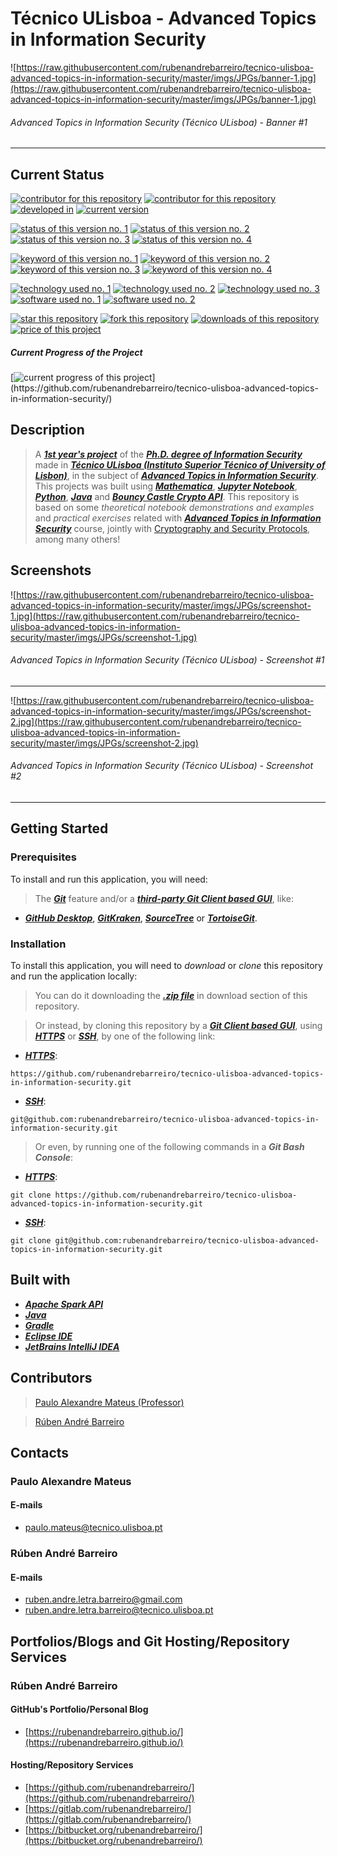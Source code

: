 # Técnico ULisboa - Advanced Topics in Information Security

![https://raw.githubusercontent.com/rubenandrebarreiro/tecnico-ulisboa-advanced-topics-in-information-security/master/imgs/JPGs/banner-1.jpg](https://raw.githubusercontent.com/rubenandrebarreiro/tecnico-ulisboa-advanced-topics-in-information-security/master/imgs/JPGs/banner-1.jpg)
###### Advanced Topics in Information Security (Técnico ULisboa) - Banner #1

***

## Current Status
[![contributor for this repository](https://img.shields.io/badge/contributor-paulo&nbsp;alexandre&nbsp;mateus-blue.svg)](http://sqig.math.ist.utl.pt/pmat/) [![contributor for this repository](https://img.shields.io/badge/contributor-rubenandrebarreiro-blue.svg)](https://github.com/rubenandrebarreiro/) [![developed in](https://img.shields.io/badge/developed&nbsp;in-tecnico&nbsp;ulisboa-blue.svg)](https://tecnico.ulisboa.pt/)
[![current version](https://img.shields.io/badge/version-1.0-magenta.svg)](https://github.com/rubenandrebarreiro/tecnico-ulisboa-advanced-topics-in-information-security/)

[![status of this version no. 1](https://img.shields.io/badge/status-not&nbsp;completed-orange.svg)](https://github.com/rubenandrebarreiro/tecnico-ulisboa-advanced-topics-in-information-security/)
[![status of this version no. 2](https://img.shields.io/badge/status-not&nbsp;final-orange.svg)](https://github.com/rubenandrebarreiro/tecnico-ulisboa-advanced-topics-in-information-security/)
[![status of this version no. 3](https://img.shields.io/badge/status-not&nbsp;stable-orange.svg)](https://github.com/rubenandrebarreiro/tecnico-ulisboa-advanced-topics-in-information-security/)
[![status of this version no. 4](https://img.shields.io/badge/status-documented-orange.svg)](https://github.com/rubenandrebarreiro/tecnico-ulisboa-advanced-topics-in-information-security/)

[![keyword of this version no. 1](https://img.shields.io/badge/keyword-high&nbsp;performance&nbsp;computing-brown.svg)](https://github.com/rubenandrebarreiro/tecnico-ulisboa-advanced-topics-in-information-security/)
[![keyword of this version no. 2](https://img.shields.io/badge/keyword-apache&nbsp;spark-brown.svg)](https://github.com/rubenandrebarreiro/tecnico-ulisboa-advanced-topics-in-information-security/)
[![keyword of this version no. 3](https://img.shields.io/badge/keyword-big&nbsp;data-brown.svg)](https://github.com/rubenandrebarreiro/tecnico-ulisboa-advanced-topics-in-information-security/)
[![keyword of this version no. 4](https://img.shields.io/badge/keyword-clustering-brown.svg)](https://github.com/rubenandrebarreiro/tecnico-ulisboa-advanced-topics-in-information-security/)

[![technology used no. 1](https://img.shields.io/badge/built&nbsp;with-apache&nbsp;spark&nbsp;api-red.svg)](https://spark.apache.org/) 
[![technology used no. 2](https://img.shields.io/badge/built&nbsp;with-java-red.svg)](https://www.java.com/) 
[![technology used no. 3](https://img.shields.io/badge/built&nbsp;with-gradle-red.svg)](https://gradle.org/)
[![software used no. 1](https://img.shields.io/badge/software-eclipse&nbsp;ide-gold.svg)](https://www.eclipse.org/)
[![software used no. 2](https://img.shields.io/badge/software-jetbrains&nbsp;intellij&nbsp;idea-gold.svg)](https://www.jetbrains.com/idea/)

[![star this repository](http://githubbadges.com/star.svg?user=rubenandrebarreiro&repo=tecnico-ulisboa-advanced-topics-in-information-security&style=flat)](https://github.com/rubenandrebarreiro/tecnico-ulisboa-advanced-topics-in-information-security/stargazers)
[![fork this repository](http://githubbadges.com/fork.svg?user=rubenandrebarreiro&repo=tecnico-ulisboa-advanced-topics-in-information-security&style=flat)](https://github.com/rubenandrebarreiro/tecnico-ulisboa-advanced-topics-in-information-security/fork)
[![downloads of this repository](https://img.shields.io/github/downloads/rubenandrebarreiro/tecnico-ulisboa-advanced-topics-in-information-security/total.svg)](https://github.com/rubenandrebarreiro/tecnico-ulisboa-advanced-topics-in-information-security/archive/master.zip)
[![price of this project](https://img.shields.io/badge/price-free-success.svg)](https://github.com/rubenandrebarreiro/tecnico-ulisboa-advanced-topics-in-information-security/archive/master.zip)

##### Current Progress of the Project

[![current progress of this project](http://progressed.io/bar/100?title=&nbsp;completed&nbsp;)](https://github.com/rubenandrebarreiro/tecnico-ulisboa-advanced-topics-in-information-security/) 


## Description

> A [**_1st year's project_**](https://fenix.tecnico.ulisboa.pt/cursos/deaseginf/curriculo) of the [**_Ph.D. degree of Information Security_**](https://fenix.tecnico.ulisboa.pt/cursos/deaseginf) made in [**_Técnico ULisboa (Instituto Superior Técnico of University of Lisbon)_**](https://tecnico.ulisboa.pt/), in the subject of [**_Advanced Topics in Information Security_**](https://fenix.tecnico.ulisboa.pt/disciplinas/TASI-II/2023-2024/2-semestre). This projects was built using [**_Mathematica_**](https://www.wolfram.com/mathematica/), [**_Jupyter Notebook_**](https://jupyter.org/), [**_Python_**](https://www.python.org/), [**_Java_**](https://www.java.com/) and [**_Bouncy Castle Crypto API_**](https://www.bouncycastle.org/). This repository is based on some _theoretical notebook demonstrations and examples_ and _practical exercises_ related with [**_Advanced Topics in Information Security_**](https://fenix.tecnico.ulisboa.pt/disciplinas/TASI-II/2023-2024/2-semestre) course, jointly with [Cryptography and Security Protocols](https://fenix.tecnico.ulisboa.pt/disciplinas/CPS3/2023-2024/2-semestre), among many others!

## Screenshots

![https://raw.githubusercontent.com/rubenandrebarreiro/tecnico-ulisboa-advanced-topics-in-information-security/master/imgs/JPGs/screenshot-1.jpg](https://raw.githubusercontent.com/rubenandrebarreiro/tecnico-ulisboa-advanced-topics-in-information-security/master/imgs/JPGs/screenshot-1.jpg)
###### Advanced Topics in Information Security (Técnico ULisboa) - Screenshot #1

***

![https://raw.githubusercontent.com/rubenandrebarreiro/tecnico-ulisboa-advanced-topics-in-information-security/master/imgs/JPGs/screenshot-2.jpg](https://raw.githubusercontent.com/rubenandrebarreiro/tecnico-ulisboa-advanced-topics-in-information-security/master/imgs/JPGs/screenshot-2.jpg)
###### Advanced Topics in Information Security (Técnico ULisboa) - Screenshot #2

***

## Getting Started

### Prerequisites
To install and run this application, you will need:
> The [**_Git_**](https://git-scm.com/) feature and/or a [**_third-party Git Client based GUI_**](https://git-scm.com/downloads/guis/), like:
* [**_GitHub Desktop_**](https://desktop.github.com/), [**_GitKraken_**](https://www.gitkraken.com/), [**_SourceTree_**](https://www.sourcetreeapp.com/) or [**_TortoiseGit_**](https://tortoisegit.org/).

### Installation
To install this application, you will need to _download_ or _clone_ this repository and run the application locally:

> You can do it downloading the [**_.zip file_**](https://github.com/rubenandrebarreiro/fct-nova-high-performance-computing-labs-part-2/archive/master.zip) in download section of this repository.

> Or instead, by cloning this repository by a [**_Git Client based GUI_**](https://git-scm.com/downloads/guis), using [**_HTTPS_**](https://en.wikipedia.org/wiki/HTTPS) or [**_SSH_**](https://en.wikipedia.org/wiki/SSH_File_Transfer_Protocol), by one of the following link:
* [**_HTTPS_**](https://en.wikipedia.org/wiki/HTTPS):
```
https://github.com/rubenandrebarreiro/tecnico-ulisboa-advanced-topics-in-information-security.git
```
* [**_SSH_**](https://en.wikipedia.org/wiki/SSH_File_Transfer_Protocol):
```
git@github.com:rubenandrebarreiro/tecnico-ulisboa-advanced-topics-in-information-security.git
```

> Or even, by running one of the following commands in a **_Git Bash Console_**:
* [**_HTTPS_**](https://en.wikipedia.org/wiki/HTTPS):
```
git clone https://github.com/rubenandrebarreiro/tecnico-ulisboa-advanced-topics-in-information-security.git
```
* [**_SSH_**](https://en.wikipedia.org/wiki/SSH_File_Transfer_Protocol):
```
git clone git@github.com:rubenandrebarreiro/tecnico-ulisboa-advanced-topics-in-information-security.git
```

## Built with
* [**_Apache Spark API_**](https://spark.apache.org/)
* [**_Java_**](http://www.java.com/)
* [**_Gradle_**](https://gradle.org/)
* [**_Eclipse IDE_**](https://www.eclipse.org/)
* [**_JetBrains IntelliJ IDEA_**](https://www.jetbrains.com/idea/)

## Contributors
> [Paulo Alexandre Mateus (Professor)](https://fenix.tecnico.ulisboa.pt/homepage/ist13783)

> [Rúben André Barreiro](https://github.com/rubenandrebarreiro/)


## Contacts

### Paulo Alexandre Mateus
#### E-mails
* [paulo.mateus@tecnico.ulisboa.pt](mailto:paulo.mateus@tecnico.ulisboa.pt)

### Rúben André Barreiro
#### E-mails
* [ruben.andre.letra.barreiro@gmail.com](mailto:ruben.andre.letra.barreiro@gmail.com)
* [ruben.andre.letra.barreiro@tecnico.ulisboa.pt](mailto:ruben.andre.letra.barreiro@tecnico.ulisboa.pt)

## Portfolios/Blogs and Git Hosting/Repository Services

### Rúben André Barreiro
#### GitHub's Portfolio/Personal Blog
* [https://rubenandrebarreiro.github.io/](https://rubenandrebarreiro.github.io/)

#### Hosting/Repository Services
* [https://github.com/rubenandrebarreiro/](https://github.com/rubenandrebarreiro/)
* [https://gitlab.com/rubenandrebarreiro/](https://gitlab.com/rubenandrebarreiro/)
* [https://bitbucket.org/rubenandrebarreiro/](https://bitbucket.org/rubenandrebarreiro/)
